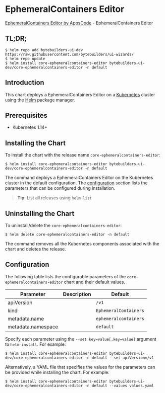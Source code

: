 # EphemeralContainers Editor

[EphemeralContainers Editor by AppsCode](https://byte.builders) - EphemeralContainers Editor

## TL;DR;

```console
$ helm repo add bytebuilders-ui-dev https://raw.githubusercontent.com/bytebuilders/ui-wizards/
$ helm repo update
$ helm install core-ephemeralcontainers-editor bytebuilders-ui-dev/core-ephemeralcontainers-editor -n default
```

## Introduction

This chart deploys a EphemeralContainers Editor on a [Kubernetes](http://kubernetes.io) cluster using the [Helm](https://helm.sh) package manager.

## Prerequisites

- Kubernetes 1.14+

## Installing the Chart

To install the chart with the release name `core-ephemeralcontainers-editor`:

```console
$ helm install core-ephemeralcontainers-editor bytebuilders-ui-dev/core-ephemeralcontainers-editor -n default
```

The command deploys a EphemeralContainers Editor on the Kubernetes cluster in the default configuration. The [configuration](#configuration) section lists the parameters that can be configured during installation.

> **Tip**: List all releases using `helm list`

## Uninstalling the Chart

To uninstall/delete the `core-ephemeralcontainers-editor`:

```console
$ helm delete core-ephemeralcontainers-editor -n default
```

The command removes all the Kubernetes components associated with the chart and deletes the release.

## Configuration

The following table lists the configurable parameters of the `core-ephemeralcontainers-editor` chart and their default values.

|     Parameter      | Description |        Default        |
|--------------------|-------------|-----------------------|
| apiVersion         |             | `/v1`                 |
| kind               |             | `EphemeralContainers` |
| metadata.name      |             | `ephemeralcontainers` |
| metadata.namespace |             | `default`             |


Specify each parameter using the `--set key=value[,key=value]` argument to `helm install`. For example:

```console
$ helm install core-ephemeralcontainers-editor bytebuilders-ui-dev/core-ephemeralcontainers-editor -n default --set apiVersion=/v1
```

Alternatively, a YAML file that specifies the values for the parameters can be provided while
installing the chart. For example:

```console
$ helm install core-ephemeralcontainers-editor bytebuilders-ui-dev/core-ephemeralcontainers-editor -n default --values values.yaml
```
